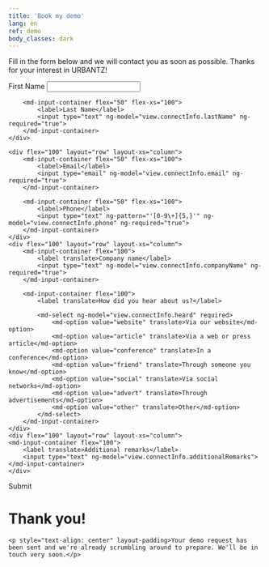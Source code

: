 ```yaml
---
title: 'Book my demo'
lang: en
ref: demo
body_classes: dark
---
```


<div ng-show="!view.formSubmitted">
<p>Fill in the form below and we will contact you as soon as possible. Thanks for your interest in URBANTZ!</p>
	
<form name="joinForm"  novalidate>
<md-card>
<md-card-content>
    <div flex="100" layout="row" layout-xs="column">
        <md-input-container flex="50" flex-xs="100">
            <label>First Name</label>
            <input type="text" ng-model="view.connectInfo.firstName" ng-required="true">
        </md-input-container>

        <md-input-container flex="50" flex-xs="100">
            <label>Last Name</label>
            <input type="text" ng-model="view.connectInfo.lastName" ng-required="true">
        </md-input-container>
    </div>
    
	<div flex="100" layout="row" layout-xs="column">
        <md-input-container flex="50" flex-xs="100">
            <label>Email</label>
            <input type="email" ng-model="view.connectInfo.email" ng-required="true">
        </md-input-container>

        <md-input-container flex="50" flex-xs="100">
            <label>Phone</label>
            <input type="text" ng-pattern="'[0-9\+]{5,}'" ng-model="view.connectInfo.phone" ng-required="true">
        </md-input-container>
    </div>
	<div flex="100" layout="row" layout-xs="column">
        <md-input-container flex="100">
            <label translate>Company name</label>
            <input type="text" ng-model="view.connectInfo.companyName" ng-required="true">
        </md-input-container>

        <md-input-container flex="100">
            <label translate>How did you hear about us?</label>

            <md-select ng-model="view.connectInfo.heard" required>
                <md-option value="website" translate>Via our website</md-option>
                <md-option value="article" translate>Via a web or press article</md-option>
                <md-option value="conference" translate>In a conference</md-option>
                <md-option value="friend" translate>Through someone you know</md-option>
                <md-option value="social" translate>Via social networks</md-option>
                <md-option value="advert" translate>Through advertisements</md-option>
                <md-option value="other" translate>Other</md-option>
            </md-select>				
        </md-input-container>
    </div>
    <div flex="100" layout="row" layout-xs="column">
    <md-input-container flex="100">
        <label translate>Additional remarks</label>
        <input type="text" ng-model="view.connectInfo.additionalRemarks">
    </md-input-container>
    </div>
</md-card-content>
</md-card>
<div layout="row" layout-align="center center">
		<md-button class="md-primary md-raised" ng-disabled="joinForm.$invalid" ng-click="view.submitDemoForm(view.connectInfo)">Submit</md-button>
	</div>	
</form>
</div>

<div ng-show="view.formSubmitted">
    <h1 translate>Thank you!</h1>

    <p style="text-align: center" layout-padding>Your demo request has been sent and we're already scrumbling around to prepare. We'll be in touch very soon.</p>
</div>